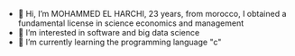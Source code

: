- 👋 Hi, I’m MOHAMMED EL HARCHI, 23 years, from morocco, I obtained a fundamental license in science economics and management
- 👀 I’m interested in software and big data science 
- 🌱 I’m currently learning the programming language "c"

<!---
mel-harc/mel-harc is a ✨ special ✨ repository because its `README.md` (this file) appears on your GitHub profile.
You can click the Preview link to take a look at your changes.
--->
